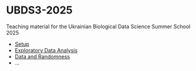 # UBDS3-2025
Teaching material for the Ukrainian Biological Data Science Summer School 2025

* [Setup](labs/00-setup/setup.qmd)
* [Exploratory Data Analysis](labs/exploratory/exploratory.qmd)
* [Data and Randomness](labs/randomness/randomness.qmd)
* ...

